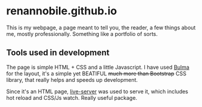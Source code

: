 # renannobile.github.io
This is my webpage, a page meant to tell you, the reader, a few things about me, mostly professionally. Something like a portfolio of sorts.

## Tools used in development
The page is simple HTML + CSS and a little Javascript. I have used [Bulma](https://bulma.io) for the layout, it's a simple yet BEATIFUL ~~much more than Bootstrap~~ CSS library, that really helps and speeds up development.

Since it's an HTML page, [live-server](https://github.com/tapio/live-server) was used to serve it, which includes hot reload and CSS/Js watch. Really useful package.